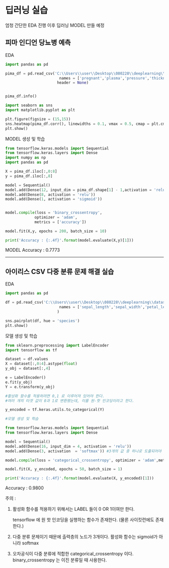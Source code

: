 # 딥러닝 실습

엄청 간단한 EDA 진행 이후 딥러닝 MODEL 만들 예정



## 피마 인디언 당뇨병 예측



EDA



```python
import pandas as pd

pima_df = pd.read_csv('C:\\Users\\user\\Desktop\\080228\\deeplearning\\dataset\\pima-indians-diabetes.csv',
                        names = ['pregnant','plasma','pressure','thickness','insulin','BMI','pedigree','age','class'],
                       header = None)


pima_df.info()

import seaborn as sns
import matplotlib.pyplot as plt

plt.figure(figsize = (15,15))
sns.heatmap(pima_df.corr(), linewidths = 0.1, vmax = 0.5, cmap = plt.cm.gist_heat, linecolor = 'white', annot = True)
plt.show()
```



MODEL 생성 및 학습



```python
from tensorflow.keras.models import Sequential
from tensorflow.keras.layers import Dense
import numpy as np
import pandas as pd

X = pima_df.iloc[:,0:8]
y = pima_df.iloc[:,8]

model = Sequential()
model.add(Dense(12, input_dim = pima_df.shape[1] - 1,activation = 'relu'))
model.add(Dense(8, activation = 'relu'))
model.add(Dense(1, activation = 'sigmoid'))


model.compile(loss = 'binary_crossentropy',
             optimizer = 'adam',
             metrics = ['accuracy'])

model.fit(X,y, epochs = 200, batch_size = 10)

print('Accuracy : {:.4f}'.format(model.evaluate(X,y)[1]))
```



MODEL Accuracy : 0.7773



<HR>

## 아이리스 CSV 다중 분류 문제 해결 실습



EDA



```python
import pandas as pd

df = pd.read_csv('C:\\Users\\user\\Desktop\\080228\\deeplearning\\dataset\\iris.csv',
                        names = ['sepal_length','sepal_width','petal_length','petal_width','species'],
                       )

sns.pairplot(df, hue = 'species')
plt.show()
```



모델 생성 및 학습



```python
from sklearn.preprocessing import LabelEncoder
import tensorflow as tf

dataset = df.values
X = dataset[:,0:4].astype(float)
y_obj = dataset[:,4]

e = LabelEncoder()
e.fit(y_obj)
Y = e.transform(y_obj)

#활성화 함수를 적용하려면 0,1 로 이루어져 있어야 한다.
#여러 개의 타겟 값이 0과 1로 변환됐는데, 이를 원-핫 인코딩이라고 한다.

y_encoded = tf.keras.utils.to_categorical(Y)

#모델 생성 및 학습

from tensorflow.keras.models import Sequential
from tensorflow.keras.layers import Dense

model = Sequential()
model.add(Dense(16, input_dim = 4, activation = 'relu'))
model.add(Dense(3, activation  = 'softmax')) #3개의 값 중 하나로 도출되어야 하기 때문에 softmax 함수 사용 (입력 값이 3개 이상)

model.compile(loss = 'categorical_crossentropy', optimizer = 'adam',metrics = ['accuracy'])

model.fit(X, y_encoded, epochs = 50, batch_size = 1)

print('Accuracy : {:.4f}'.format(model.evaluate(X, y_encoded)[1]))
```



Accuracy : 0.9800



주의 :

1. 활성화 함수를 적용하기 위해서는 LABEL 들이 0 OR 1이여만 한다.

   tensorflow 에 원 핫 인코딩을 실행하는 함수가 존재한다. (물론 사이킷런에도 존재한다.)

2. 다중 분류 문제이기 때문에 출력층의 노드가 3개이다. 활성화 함수는 sigmoid가 아니라 softmax

3. 오차공식이 다중 분류에 적합한 categorical_crossentropy 이다. binary_crossentropy 는 이진 분류일 때 사용한다.

